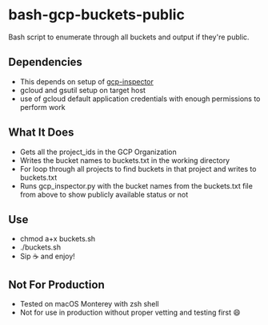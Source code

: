 # bash-gcp-buckets-public
Bash script to enumerate through all buckets and output if they're public.

## Dependencies
- This depends on setup of [gcp-inspector](https://github.com/justmorpheus/gcp-inspector)
- gcloud and gsutil setup on target host
- use of gcloud default application credentials with enough permissions to perform work

## What It Does
- Gets all the project_ids in the GCP Organization
- Writes the bucket names to buckets.txt in the working directory
- For loop through all projects to find buckets in that project and writes to buckets.txt
- Runs gcp_inspector.py with the bucket names from the buckets.txt file from above to show publicly available status or not 
## Use
- chmod a+x buckets.sh
- ./buckets.sh 
- Sip :coffee: and enjoy!

## Not For Production
- Tested on macOS Monterey with zsh shell
- Not for use in production without proper vetting and testing first :smile:
